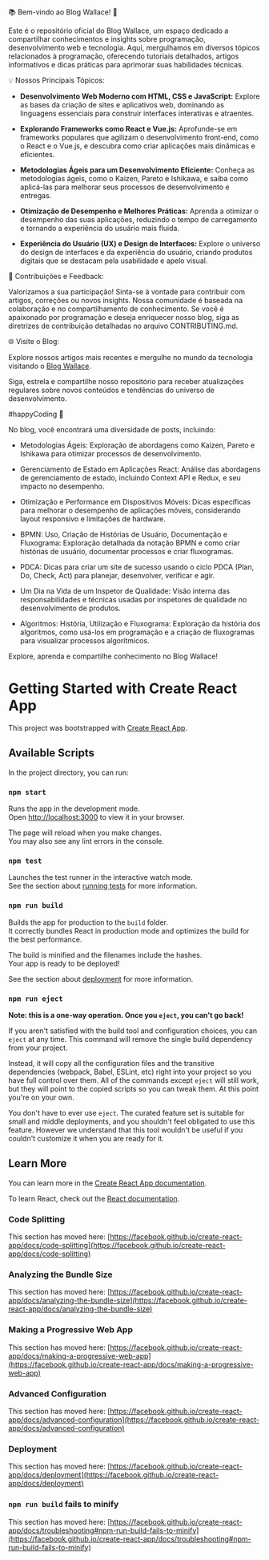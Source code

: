 📚 Bem-vindo ao Blog Wallace! 📝

Este é o repositório oficial do Blog Wallace, um espaço dedicado a compartilhar conhecimentos e insights sobre programação, desenvolvimento web e tecnologia. Aqui, mergulhamos em diversos tópicos relacionados à programação, oferecendo tutoriais detalhados, artigos informativos e dicas práticas para aprimorar suas habilidades técnicas.

💡 Nossos Principais Tópicos:

- **Desenvolvimento Web Moderno com HTML, CSS e JavaScript:** Explore as bases da criação de sites e aplicativos web, dominando as linguagens essenciais para construir interfaces interativas e atraentes.

- **Explorando Frameworks como React e Vue.js:** Aprofunde-se em frameworks populares que agilizam o desenvolvimento front-end, como o React e o Vue.js, e descubra como criar aplicações mais dinâmicas e eficientes.

- **Metodologias Ágeis para um Desenvolvimento Eficiente:** Conheça as metodologias ágeis, como o Kaizen, Pareto e Ishikawa, e saiba como aplicá-las para melhorar seus processos de desenvolvimento e entregas.

- **Otimização de Desempenho e Melhores Práticas:** Aprenda a otimizar o desempenho das suas aplicações, reduzindo o tempo de carregamento e tornando a experiência do usuário mais fluida.

- **Experiência do Usuário (UX) e Design de Interfaces:** Explore o universo do design de interfaces e da experiência do usuário, criando produtos digitais que se destacam pela usabilidade e apelo visual.

🚀 Contribuições e Feedback:

Valorizamos a sua participação! Sinta-se à vontade para contribuir com artigos, correções ou novos insights. Nossa comunidade é baseada na colaboração e no compartilhamento de conhecimento. Se você é apaixonado por programação e deseja enriquecer nosso blog, siga as diretrizes de contribuição detalhadas no arquivo CONTRIBUTING.md.

🌐 Visite o Blog:

Explore nossos artigos mais recentes e mergulhe no mundo da tecnologia visitando o [Blog Wallace](https://www.example.com).

Siga, estrela e compartilhe nosso repositório para receber atualizações regulares sobre novos conteúdos e tendências do universo de desenvolvimento.

#happyCoding 🚀

No blog, você encontrará uma diversidade de posts, incluindo:

- Metodologias Ágeis: Exploração de abordagens como Kaizen, Pareto e Ishikawa para otimizar processos de desenvolvimento.
  
- Gerenciamento de Estado em Aplicações React: Análise das abordagens de gerenciamento de estado, incluindo Context API e Redux, e seu impacto no desempenho.

- Otimização e Performance em Dispositivos Móveis: Dicas específicas para melhorar o desempenho de aplicações móveis, considerando layout responsivo e limitações de hardware.

- BPMN: Uso, Criação de Histórias de Usuário, Documentação e Fluxograma: Exploração detalhada da notação BPMN e como criar histórias de usuário, documentar processos e criar fluxogramas.

- PDCA: Dicas para criar um site de sucesso usando o ciclo PDCA (Plan, Do, Check, Act) para planejar, desenvolver, verificar e agir.

- Um Dia na Vida de um Inspetor de Qualidade: Visão interna das responsabilidades e técnicas usadas por inspetores de qualidade no desenvolvimento de produtos.

- Algoritmos: História, Utilização e Fluxograma: Exploração da história dos algoritmos, como usá-los em programação e a criação de fluxogramas para visualizar processos algorítmicos.

Explore, aprenda e compartilhe conhecimento no Blog Wallace!


# Getting Started with Create React App

This project was bootstrapped with [Create React App](https://github.com/facebook/create-react-app).

## Available Scripts

In the project directory, you can run:

### `npm start`

Runs the app in the development mode.\
Open [http://localhost:3000](http://localhost:3000) to view it in your browser.

The page will reload when you make changes.\
You may also see any lint errors in the console.

### `npm test`

Launches the test runner in the interactive watch mode.\
See the section about [running tests](https://facebook.github.io/create-react-app/docs/running-tests) for more information.

### `npm run build`

Builds the app for production to the `build` folder.\
It correctly bundles React in production mode and optimizes the build for the best performance.

The build is minified and the filenames include the hashes.\
Your app is ready to be deployed!

See the section about [deployment](https://facebook.github.io/create-react-app/docs/deployment) for more information.

### `npm run eject`

**Note: this is a one-way operation. Once you `eject`, you can't go back!**

If you aren't satisfied with the build tool and configuration choices, you can `eject` at any time. This command will remove the single build dependency from your project.

Instead, it will copy all the configuration files and the transitive dependencies (webpack, Babel, ESLint, etc) right into your project so you have full control over them. All of the commands except `eject` will still work, but they will point to the copied scripts so you can tweak them. At this point you're on your own.

You don't have to ever use `eject`. The curated feature set is suitable for small and middle deployments, and you shouldn't feel obligated to use this feature. However we understand that this tool wouldn't be useful if you couldn't customize it when you are ready for it.

## Learn More

You can learn more in the [Create React App documentation](https://facebook.github.io/create-react-app/docs/getting-started).

To learn React, check out the [React documentation](https://reactjs.org/).

### Code Splitting

This section has moved here: [https://facebook.github.io/create-react-app/docs/code-splitting](https://facebook.github.io/create-react-app/docs/code-splitting)

### Analyzing the Bundle Size

This section has moved here: [https://facebook.github.io/create-react-app/docs/analyzing-the-bundle-size](https://facebook.github.io/create-react-app/docs/analyzing-the-bundle-size)

### Making a Progressive Web App

This section has moved here: [https://facebook.github.io/create-react-app/docs/making-a-progressive-web-app](https://facebook.github.io/create-react-app/docs/making-a-progressive-web-app)

### Advanced Configuration

This section has moved here: [https://facebook.github.io/create-react-app/docs/advanced-configuration](https://facebook.github.io/create-react-app/docs/advanced-configuration)

### Deployment

This section has moved here: [https://facebook.github.io/create-react-app/docs/deployment](https://facebook.github.io/create-react-app/docs/deployment)

### `npm run build` fails to minify

This section has moved here: [https://facebook.github.io/create-react-app/docs/troubleshooting#npm-run-build-fails-to-minify](https://facebook.github.io/create-react-app/docs/troubleshooting#npm-run-build-fails-to-minify)
